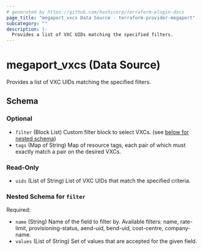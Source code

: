 ```yaml
---
# generated by https://github.com/hashicorp/terraform-plugin-docs
page_title: "megaport_vxcs Data Source - terraform-provider-megaport"
subcategory: ""
description: |-
  Provides a list of VXC UIDs matching the specified filters.
---
```


# megaport_vxcs (Data Source)

Provides a list of VXC UIDs matching the specified filters.



<!-- schema generated by tfplugindocs -->
## Schema

### Optional

- `filter` (Block List) Custom filter block to select VXCs. (see [below for nested schema](#nestedblock--filter))
- `tags` (Map of String) Map of resource tags, each pair of which must exactly match a pair on the desired VXCs.

### Read-Only

- `uids` (List of String) List of VXC UIDs that match the specified criteria.

<a id="nestedblock--filter"></a>
### Nested Schema for `filter`

Required:

- `name` (String) Name of the field to filter by. Available filters: name, rate-limit, provisioning-status, aend-uid, bend-uid, cost-centre, company-name.
- `values` (List of String) Set of values that are accepted for the given field.
